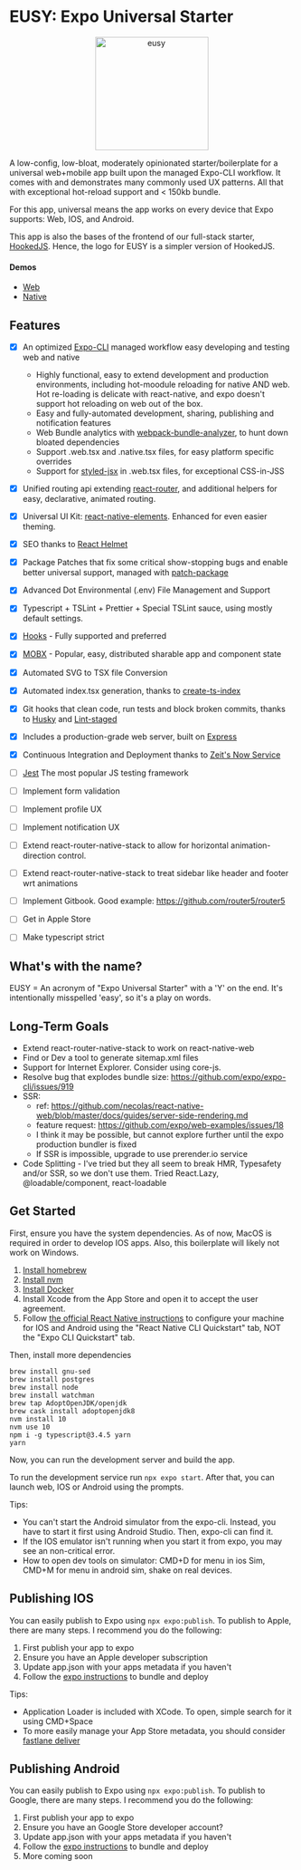 # EUSY: Expo Universal Starter

<p align="center"><img src="https://raw.githubusercontent.com/hookedjs/eusy/master/src/assets/img/logo-icon.png" alt="eusy" width="200"/></p>

A low-config, low-bloat, moderately opinionated starter/boilerplate for a universal web+mobile app built upon the managed Expo-CLI workflow. It comes with and demonstrates many commonly used UX patterns. All that with exceptional hot-reload support and < 150kb bundle.  

For this app, universal means the app works on every device that Expo supports: Web, IOS, and Android.

This app is also the bases of the frontend of our full-stack starter, [HookedJS](https://github.com/hookedjs/hookedjs). Hence, the logo for EUSY is a simpler version of HookedJS.

#### Demos
- [Web](https://eusy.briandombrowski.now.sh/)
- [Native](https://expo.io/@bdombro/eusy)

## Features

- [x] An optimized [Expo-CLI](https://docs.expo.io/versions/v34.0.0/workflow/expo-cli/) managed workflow easy developing and testing web and native
  - Highly functional, easy to extend development and production environments, including hot-moodule reloading for native AND web. Hot re-loading is delicate with react-native, and expo doesn't support hot reloading on web out of the box.
  - Easy and fully-automated development, sharing, publishing and notification features
  - Web Bundle analytics with [webpack-bundle-analyzer](https://www.npmjs.com/package/webpack-bundle-analyzer), to hunt down bloated dependencies
  - Support .web.tsx and .native.tsx files, for easy platform specific overrides
  - Support for [styled-jsx](https://www.npmjs.com/package/styled-jsx) in .web.tsx files, for exceptional CSS-in-JSS
- [x] Unified routing api extending [react-router](https://www.npmjs.com/package/react-router), and additional helpers for easy, declarative, animated routing.
- [x] Universal UI Kit: [react-native-elements](https://www.npmjs.com/package/react-router). Enhanced for even easier theming. 
- [x] SEO thanks to [React Helmet](https://www.npmjs.com/package/react-helmet)
- [x] Package Patches that fix some critical show-stopping bugs and enable better universal support, managed with [patch-package](https://www.npmjs.com/package/patch-package)
- [x] Advanced Dot Environmental (.env) File Management and Support
- [x] Typescript + TSLint + Prettier + Special TSLint sauce, using mostly default settings.
- [x] [Hooks](https://reactjs.org/docs/hooks-intro.html) - Fully supported and preferred
- [x] [MOBX](https://www.npmjs.com/package/mobx) - Popular, easy, distributed sharable app and component state
- [x] Automated SVG to TSX file Conversion
- [x] Automated index.tsx generation, thanks to [create-ts-index](https://www.npmjs.com/package/create-ts-index)
- [x] Git hooks that clean code, run tests and block broken commits, thanks to [Husky](https://www.npmjs.com/package/husky) and [Lint-staged](https://www.npmjs.com/package/lint-staged)
- [x] Includes a production-grade web server, built on [Express](https://www.npmjs.com/package/express) 
- [x] Continuous Integration and Deployment thanks to [Zeit's Now Service](https://zeit.co/now)
- [ ] [Jest](https://www.npmjs.com/package/jest) The most popular JS testing framework
- [ ] Implement form validation
- [ ] Implement profile UX
- [ ] Implement notification UX
- [ ] Extend react-router-native-stack to allow for horizontal animation-direction control.
- [ ] Extend react-router-native-stack to treat sidebar like header and footer wrt animations
- [ ] Implement Gitbook. Good example: https://github.com/router5/router5
- [ ] Get in Apple Store
- [ ] Make typescript strict


## What's with the name?

EUSY = An acronym of "Expo Universal Starter" with a 'Y' on the end. It's intentionally misspelled 'easy', so it's a play on words.


## Long-Term Goals

- Extend react-router-native-stack to work on react-native-web
- Find or Dev a tool to generate sitemap.xml files
- Support for Internet Explorer. Consider using core-js.
- Resolve bug that explodes bundle size: https://github.com/expo/expo-cli/issues/919
- SSR:
  - ref: https://github.com/necolas/react-native-web/blob/master/docs/guides/server-side-rendering.md
  - feature request: https://github.com/expo/web-examples/issues/18
  - I think it may be possible, but cannot explore further until the expo production bundler is fixed
  - If SSR is impossible, upgrade to use prerender.io service
- Code Splitting - I've tried but they all seem to break HMR, Typesafety and/or SSR, so we don't use them. Tried React.Lazy, @loadable/component, react-loadable
 


## Get Started

First, ensure you have the system dependencies. As of now, MacOS is required in order to develop IOS apps. Also, this boilerplate will likely not work on Windows.

1. [Install homebrew](https://brew.sh/)
1. [Install nvm](https://github.com/nvm-sh/nvm#install--update-script)
1. [Install Docker](https://docs.docker.com/docker-for-mac/install/)
1. Install Xcode from the App Store and open it to accept the user agreement.
1. Follow [the official React Native instructions](https://facebook.github.io/react-native/docs/getting-started.html) to configure your machine for IOS and Android using the "React Native CLI Quickstart" tab, NOT the "Expo CLI Quickstart" tab.
 
Then, install more dependencies

```
brew install gnu-sed
brew install postgres
brew install node
brew install watchman
brew tap AdoptOpenJDK/openjdk
brew cask install adoptopenjdk8
nvm install 10
nvm use 10
npm i -g typescript@3.4.5 yarn
yarn
```

Now, you can run the development server and build the app.

To run the development service run `npx expo start`. After that, you can launch web, IOS or Android using the prompts.

Tips:

- You can't start the Android simulator from the expo-cli. Instead, you have to start it first using Android Studio. Then, expo-cli can find it.
- If the IOS emulator isn't running when you start it from expo, you may see an non-critical error. 
- How to open dev tools on simulator: CMD+D for menu in ios Sim, CMD+M for menu in android sim, shake on real devices.


## Publishing IOS

You can easily publish to Expo using `npx expo:publish`. To publish to Apple, there are many steps. I recommend you do the following:

1. First publish your app to expo
1. Ensure you have an Apple developer subscription
1. Update app.json with your apps metadata if you haven't
1. Follow the [expo instructions](https://docs.expo.io/versions/v34.0.0/distribution/building-standalone-apps/) to bundle and deploy


Tips:

- Application Loader is included with XCode. To open, simple search for it using CMD+Space
- To more easily manage your App Store metadata, you should consider [fastlane deliver](https://blog.expo.io/manage-app-store-metadata-in-expo-with-fastlane-deliver-1c00e06b73bf)   


## Publishing Android

You can easily publish to Expo using `npx expo:publish`. To publish to Google, there are many steps. I recommend you do the following:

1. First publish your app to expo
1. Ensure you have an Google Store developer account?
1. Update app.json with your apps metadata if you haven't
1. Follow the [expo instructions](https://docs.expo.io/versions/v34.0.0/distribution/building-standalone-apps/) to bundle and deploy
1. More coming soon

